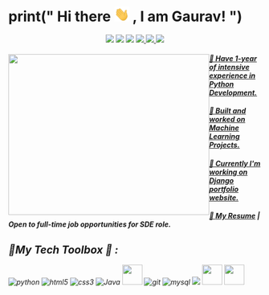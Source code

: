 # print(" Hi there <img src="https://raw.githubusercontent.com/ABSphreak/ABSphreak/master/gifs/Hi.gif" width="30px"> , I am Gaurav! ")
<div align="center">
  <p>
    <a href="https://www.linkedin.com/in/gaurav-pore-70a6501b0/"><img height="30" src="https://img.shields.io/badge/linkedin-blue.svg?&style=for-the-badge&logo=linkedin&logoColor=white" /></a>
    <a href="https://twitter.com/gaurav_pore"><img height="30" src="https://img.shields.io/badge/twitter-%231DA1F2.svg?&style=for-the-badge&logo=twitter&logoColor=white" /></a>
    <a href="mailto:poregaurav13@gmail.com"><img height="30" src="https://img.shields.io/badge/Gmail-D14836?style=for-the-badge&logo=gmail&logoColor=white"></a>
    <a href="https://www.instagram.com/gaurav._.app/"><img height="30" src="https://img.shields.io/badge/Instagram-E4405F?style=for-the-badge&logo=instagram&logoColor=white"</a>    
    <a href="https://www.facebook.com/gaurav.pore/"><img height="30" src="https://img.shields.io/badge/Facebook-1877F2?style=for-the-badge&logo=facebook&logoColor=white"</a>
    <a href="https://www.hackerrank.com/poregaurav13"><img height="30" src="https://img.shields.io/badge/-Hackerrank-2EC866?style=for-the-badge&logo=HackerRank&logoColor=white"</a>  
   </p>
 </div>

   <img width=400px height=320px align="left" src="https://media0.giphy.com/media/SpopD7IQN2gK3qN4jS/giphy.gif?cid=ecf05e470cmo4pl5k24g4141ipunysdvq1d7m5uobfe4u0zy&rid=giphy.gif&ct=g"/>	
      
#### <em> 🔸 Have 1-year of intensive experience in Python Development.
#### <em> 🔸 Built and worked on Machine Learning Projects.
#### <em> 🔸 Currently I'm working on Django portfolio website.
#### <em> 🔸 [My Resume](https://drive.google.com/file/d/1G2nn9IvIWhZN_z7Psh_aS6HmWEDOOeLT/view?usp=sharing) | Open to full-time job opportunities for SDE role.
## 📌My Tech Toolbox 🧰 :  
<p align="left">
<img src="https://cdn3.iconfinder.com/data/icons/logos-and-brands-adobe/512/267_Python-512.png" alt="python" width="40" height="40"/> 
<img src="https://upload.wikimedia.org/wikipedia/commons/thumb/6/61/HTML5_logo_and_wordmark.svg/512px-HTML5_logo_and_wordmark.svg.png" alt="html5" height="40"/> 
<img src="https://upload.wikimedia.org/wikipedia/commons/thumb/d/d5/CSS3_logo_and_wordmark.svg/1200px-CSS3_logo_and_wordmark.svg.png" alt="css3" height="40"/> 
<img src="https://cdn4.iconfinder.com/data/icons/logos-and-brands/512/181_Java_logo_logos-512.png" alt="Java" width="40" height="40"/> 
<img src="https://img.icons8.com/fluent/48/26e07f/github.png" width="40" height="40"/>
<img src="https://www.vectorlogo.zone/logos/git-scm/git-scm-icon.svg" alt="git" width="40" height="40"/> 
<img src="https://i.pinimg.com/originals/50/f1/58/50f1582a95bdac10f1c3fa295c8b947b.png" alt="mysql" width="40" height="40"/>
<img src="https://img.icons8.com/windows/32/26e07f/django.png"/>
<img src="https://img.icons8.com/color/48/26e07f/pycharm.png"/ width="40" height="40"/>
<img src="https://img.icons8.com/color/48/26e07f/intellij-idea.png"/ width="40" height="40"/>
</p>

      

